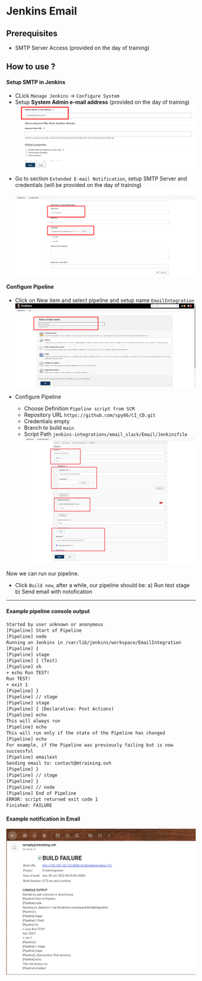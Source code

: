 # Jenkins Email

## Prerequisites
* SMTP Server Access (provided on the day of training)

## How to use ?

#### Setup SMTP in Jenkins
* CLick `Manage Jenkins` -> `Configure System` 
* Setup **System Admin e-mail address** (provided on the day of training)
![alt text](/images/Jenkins25.png "")
* Go to section `Extended E-mail Notification`, setup SMTP Server and credentials (will be provided on the day of training)
![alt text](/images/Jenkins24.png "")

#### Configure Pipeline
* Click on New item and select pipeline and setup name `EmailIntegration`
![alt text](/images/Jenkins26.png "")

* Configure Pipeline
  * Choose Definition `Pipeline script from SCM`
  * Repository URL `https://github.com/spy86/CI_CD.git`
  * Credentials empty
  * Branch to build `main`
  * Script Path `jenkins-integrations/email_slack/Email/Jenkinsfile`
![alt text](/images/Jenkins27.png "")

Now we can run our pipeline. 

* Click `Build now`, after a while, our pipeline should be:
a) Run test stage
b) Send email with notofication

---
#### Example pipeline console output

```
Started by user unknown or anonymous
[Pipeline] Start of Pipeline
[Pipeline] node
Running on Jenkins in /var/lib/jenkins/workspace/EmailIntegration
[Pipeline] {
[Pipeline] stage
[Pipeline] { (Test)
[Pipeline] sh
+ echo Run TEST!
Run TEST!
+ exit 1
[Pipeline] }
[Pipeline] // stage
[Pipeline] stage
[Pipeline] { (Declarative: Post Actions)
[Pipeline] echo
This will always run
[Pipeline] echo
This will run only if the state of the Pipeline has changed
[Pipeline] echo
For example, if the Pipeline was previously failing but is now successful
[Pipeline] emailext
Sending email to: contact@mtraining.ovh
[Pipeline] }
[Pipeline] // stage
[Pipeline] }
[Pipeline] // node
[Pipeline] End of Pipeline
ERROR: script returned exit code 1
Finished: FAILURE
```

#### Example notification in Email
![alt text](/images/Jenkins29.png "")
